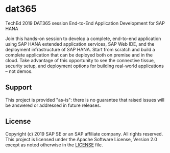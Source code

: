 # dat365
TechEd 2019 DAT365 session
End-to-End Application Development for SAP HANA

Join this hands-on session to develop a complete, end-to-end application using SAP HANA extended application services, SAP Web IDE, and the deployment infrastructure of SAP HANA. Start from scratch and build a complete application that can be deployed both on premise and in the cloud. Take advantage of this opportunity to see the connective tissue, security setup, and deployment options for building real-world applications – not demos.

## Support
This project is provided "as-is": there is no guarantee that raised issues will be answered or addressed in future releases.

## License

Copyright (c) 2019 SAP SE or an SAP affiliate company. All rights reserved.
This project is licensed under the Apache Software License, Version 2.0 except as noted otherwise in the [LICENSE](LICENSE) file.